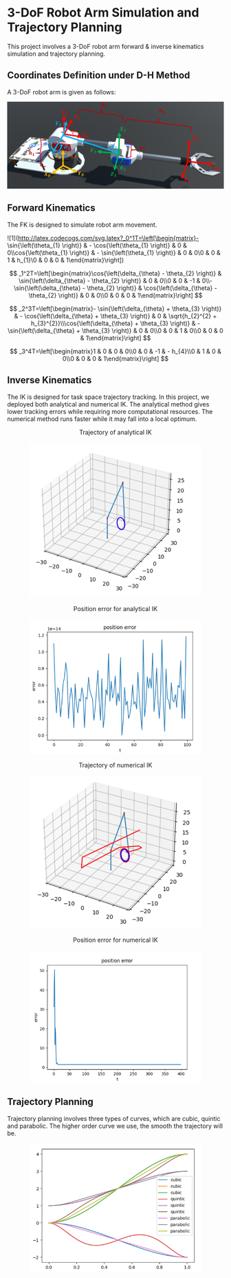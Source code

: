 # 3-DoF Robot Arm Simulation and Trajectory Planning
This project involves a 3-DoF robot arm forward & inverse kinematics simulation and trajectory planning. 

## Coordinates Definition under D-H Method
A 3-DoF robot arm is given as follows:

<p align="center">
    <img src="./pic/3DOF.png" width="600">
</p>

## Forward Kinematics
The FK is designed to simulate robot arm movement. 

![1](http://latex.codecogs.com/svg.latex?_0^1T=\left[\begin{matrix}- \sin{\left(\theta_{1} \right)} & - \cos{\left(\theta_{1} \right)} & 0 & 0\\\cos{\left(\theta_{1} \right)} & - \sin{\left(\theta_{1} \right)} & 0 & 0\\0 & 0 & 1 & h_{1}\\0 & 0 & 0 & 1\end{matrix}\right])
<!-- $$
_0^1T=\left[\begin{matrix}- \sin{\left(\theta_{1} \right)} & - \cos{\left(\theta_{1} \right)} & 0 & 0\\\cos{\left(\theta_{1} \right)} & - \sin{\left(\theta_{1} \right)} & 0 & 0\\0 & 0 & 1 & h_{1}\\0 & 0 & 0 & 1\end{matrix}\right]
$$ -->

$$
_1^2T=\left[\begin{matrix}\cos{\left(\delta_{\theta} - \theta_{2} \right)} & \sin{\left(\delta_{\theta} - \theta_{2} \right)} & 0 & 0\\0 & 0 & -1 & 0\\- \sin{\left(\delta_{\theta} - \theta_{2} \right)} & \cos{\left(\delta_{\theta} - \theta_{2} \right)} & 0 & 0\\0 & 0 & 0 & 1\end{matrix}\right]
$$

$$
_2^3T=\left[\begin{matrix}- \sin{\left(\delta_{\theta} + \theta_{3} \right)} & - \cos{\left(\delta_{\theta} + \theta_{3} \right)} & 0 & \sqrt{h_{2}^{2} + h_{3}^{2}}\\\cos{\left(\delta_{\theta} + \theta_{3} \right)} & - \sin{\left(\delta_{\theta} + \theta_{3} \right)} & 0 & 0\\0 & 0 & 1 & 0\\0 & 0 & 0 & 1\end{matrix}\right]
$$

$$
_3^4T=\left[\begin{matrix}1 & 0 & 0 & 0\\0 & 0 & -1 & - h_{4}\\0 & 1 & 0 & 0\\0 & 0 & 0 & 1\end{matrix}\right]
$$

## Inverse Kinematics
The IK is designed for task space trajectory tracking. In this project, we deployed both analytical and numerical IK. The analytical method gives lower tracking errors while requiring more computational resources. The numerical method runs faster while it may fall into a local optimum.

<p align="center">
    Trajectory of analytical IK<br><br>
    <img src="./pic/anl_ik.png" width="400">
</p> 
<p align="center">
    Position error for analytical IK<br><br>
    <img src="./pic/anl_ik_e.png" width="400">
</p> 

<p align="center">
    Trajectory of numerical IK<br><br>
    <img src="./pic/num_ik.png" width="400">
</p> 
<p align="center">
    Position error for numerical IK<br><br>
    <img src="./pic/num_ik_e.png" width="400">
</p>

## Trajectory Planning
Trajectory planning involves three types of curves, which are cubic, quintic and parabolic. The higher order curve we use, the smooth the trajectory will be.

<p align="center">
    <img src="./pic/traj_gen.png" width="400">
</p>
